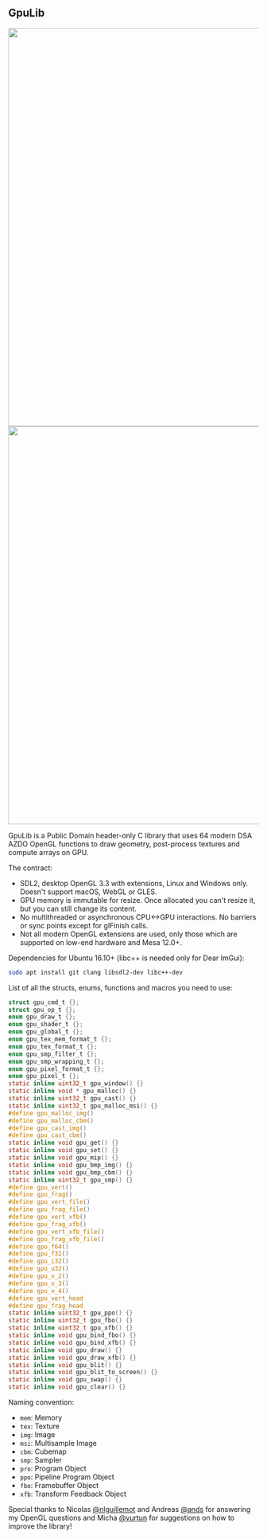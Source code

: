 GpuLib
------

<img width="800px" src="https://i.imgur.com/dQEm83w.gif" />
<img width="800px" src="https://i.imgur.com/oDLY5rY.png" />

GpuLib is a Public Domain header-only C library that uses 64 modern DSA AZDO OpenGL functions to draw geometry, post-process textures and compute arrays on GPU.

The contract:

 * SDL2, desktop OpenGL 3.3 with extensions, Linux and Windows only. Doesn't support macOS, WebGL or GLES.
 * GPU memory is immutable for resize. Once allocated you can't resize it, but you can still change its content.
 * No multithreaded or asynchronous CPU<->GPU interactions. No barriers or sync points except for glFinish calls.
 * Not all modern OpenGL extensions are used, only those which are supported on low-end hardware and Mesa 12.0+.

Dependencies for Ubuntu 16.10+ (libc++ is needed only for Dear ImGui):

```bash
sudo apt install git clang libsdl2-dev libc++-dev
```

List of all the structs, enums, functions and macros you need to use:

```c
struct gpu_cmd_t {};
struct gpu_op_t {};
enum gpu_draw_t {};
enum gpu_shader_t {};
enum gpu_global_t {};
enum gpu_tex_mem_format_t {};
enum gpu_tex_format_t {};
enum gpu_smp_filter_t {};
enum gpu_smp_wrapping_t {};
enum gpu_pixel_format_t {};
enum gpu_pixel_t {};
static inline uint32_t gpu_window() {}
static inline void * gpu_malloc() {}
static inline uint32_t gpu_cast() {}
static inline uint32_t gpu_malloc_msi() {}
#define gpu_malloc_img()
#define gpu_malloc_cbm()
#define gpu_cast_img()
#define gpu_cast_cbm()
static inline void gpu_get() {}
static inline void gpu_set() {}
static inline void gpu_mip() {}
static inline void gpu_bmp_img() {}
static inline void gpu_bmp_cbm() {}
static inline uint32_t gpu_smp() {}
#define gpu_vert()
#define gpu_frag()
#define gpu_vert_file()
#define gpu_frag_file()
#define gpu_vert_xfb()
#define gpu_frag_xfb()
#define gpu_vert_xfb_file()
#define gpu_frag_xfb_file()
#define gpu_f64()
#define gpu_f32()
#define gpu_i32()
#define gpu_u32()
#define gpu_v_2()
#define gpu_v_3()
#define gpu_v_4()
#define gpu_vert_head
#define gpu_frag_head
static inline uint32_t gpu_ppo() {}
static inline uint32_t gpu_fbo() {}
static inline uint32_t gpu_xfb() {}
static inline void gpu_bind_fbo() {}
static inline void gpu_bind_xfb() {}
static inline void gpu_draw() {}
static inline void gpu_draw_xfb() {}
static inline void gpu_blit() {}
static inline void gpu_blit_to_screen() {}
static inline void gpu_swap() {}
static inline void gpu_clear() {}
```

Naming convention:

 * `mem`: Memory
 * `tex`: Texture
 * `img`: Image
 * `msi`: Multisample Image
 * `cbm`: Cubemap
 * `smp`: Sampler
 * `pro`: Program Object
 * `ppo`: Pipeline Program Object
 * `fbo`: Framebuffer Object
 * `xfb`: Transform Feedback Object

Special thanks to Nicolas [@nlguillemot](https://github.com/nlguillemot) and Andreas [@ands](https://github.com/ands) for answering my OpenGL questions and Micha [@vurtun](https://github.com/vurtun) for suggestions on how to improve the library!

